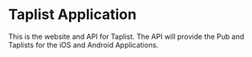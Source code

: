 # Taplist Application

This is the website and API for Taplist.
The API will provide the Pub and Taplists for the iOS and Android Applications.
